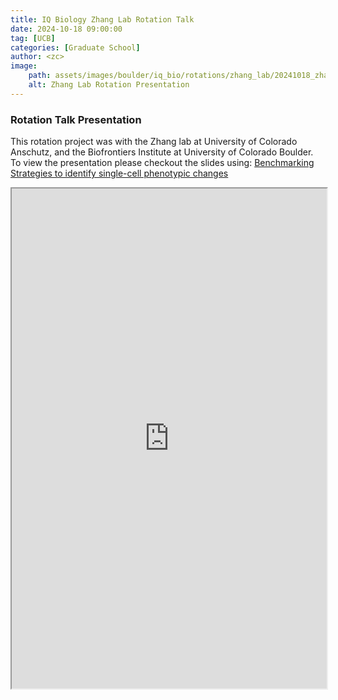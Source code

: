 ```yaml
---
title: IQ Biology Zhang Lab Rotation Talk
date: 2024-10-18 09:00:00
tag: [UCB]
categories: [Graduate School]
author: <zc>    
image: 
    path: assets/images/boulder/iq_bio/rotations/zhang_lab/20241018_zhang_lab_rotation_presentation.png
    alt: Zhang Lab Rotation Presentation
---
```


### Rotation Talk Presentation

This rotation project was with the Zhang lab at University of Colorado Anschutz, and the Biofrontiers Institute at University of Colorado Boulder. To view the presentation please checkout the slides using: [Benchmarking Strategies to identify single-cell phenotypic changes](https://drive.google.com/file/d/1c5OQmymIHlU60Xk-SyQJj1nalhGzZ-zR/view?usp=sharing)

<iframe src="https://drive.google.com/file/d/1c5OQmymIHlU60Xk-SyQJj1nalhGzZ-zR/preview" width="100%" height="800px"></iframe>